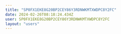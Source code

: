 ```yaml
---
title: "SP0FX1EKE8G20BP2CEY86Y3RDNWKMTXWDPC8Y2FC"
date: 2024-02-26T08:18:24.434Z
user: SP0FX1EKE8G20BP2CEY86Y3RDNWKMTXWDPC8Y2FC
layout: "users"
---
```

    